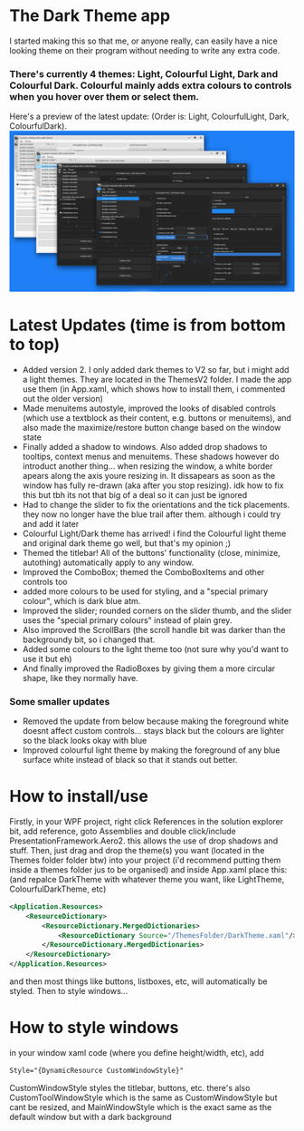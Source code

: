 # The Dark Theme app
I started making this so that me, or anyone really, can easily have a nice looking theme on their program without needing to write any extra code. 
### There's currently 4 themes: Light, Colourful Light, Dark and Colourful Dark. Colourful mainly adds extra colours to controls when you hover over them or select them.
Here's a preview of the latest update: (Order is: Light, ColourfulLight, Dark, ColourfulDark).
![](newPreview.png)
# Latest Updates (time is from bottom to top)
- Added version 2. I only added dark themes to V2 so far, but i might add a light themes. They are located in the ThemesV2 folder. I made the app use them (in App.xaml, which shows how to install them, i commented out the older version)
- Made menuitems autostyle, improved the looks of disabled controls (which use a textblock as their content, e.g. buttons or menuitems), and also made the maximize/restore button change based on the window state
- Finally added a shadow to windows. Also added drop shadows to tooltips, context menus and menuitems. These shadows however do introduct another thing... when resizing the window, a white border apears along the axis youre resizing in. It dissapears as soon as the window has fully re-drawn (aka after you stop resizing). idk how to fix this but tbh its not that big of a deal so it can just be ignored 
- Had to change the slider to fix the orientations and the tick placements. they now no longer have the blue trail after them. although i could try and add it later
- Colourful Light/Dark theme has arrived! i find the Colourful light theme and original dark theme go well, but that's my opinion ;)
- Themed the titlebar! All of the buttons' functionality (close, minimize, autothing) automatically apply to any window.
- Improved the ComboBox; themed the ComboBoxItems and other controls too
- added more colours to be used for styling, and a "special primary colour", which is dark blue atm.
- Improved the slider; rounded corners on the slider thumb, and the slider uses the "special primary colours" instead of plain grey.
- Also improved the ScrollBars (the scroll handle bit was darker than the backgroundy bit, so i changed that.
- Added some colours to the light theme too (not sure why you'd want to use it but eh)
- And finally improved the RadioBoxes by giving them a more circular shape, like they normally have.
### Some smaller updates
- Removed the update from below because making the foreground white doesnt affect custom controls... stays black but the colours are lighter so the black looks okay with blue
- Improved colourful light theme by making the foreground of any blue surface white instead of black so that it stands out better.
# How to install/use
Firstly, in your WPF project, right click References in the solution explorer bit, add reference, goto Assemblies and double click/include PresentationFramework.Aero2. this allows the use of drop shadows and stuff.
Then, just drag and drop the theme(s) you want (located in the Themes folder folder btw) into your project (i'd recommend putting them inside a themes folder jus to be organised) and inside App.xaml place this: (and repalce DarkTheme with whatever theme you want, like LightTheme, ColourfulDarkTheme, etc)
```xml
<Application.Resources>
    <ResourceDictionary>
        <ResourceDictionary.MergedDictionaries>
            <ResourceDictionary Source="/ThemesFolder/DarkTheme.xaml"/>
        </ResourceDictionary.MergedDictionaries>
    </ResourceDictionary>
</Application.Resources>
```
and then most things like buttons, listboxes, etc, will automatically be styled. Then to style windows... 
# How to style windows
in your window xaml code (where you define height/width, etc), add
```xml
Style="{DynamicResource CustomWindowStyle}"
```
CustomWindowStyle styles the titlebar, buttons, etc.
there's also CustomToolWindowStyle which is the same as CustomWindowStyle but cant be resized, and MainWindowStyle which is the exact same as the default window but with a dark background
